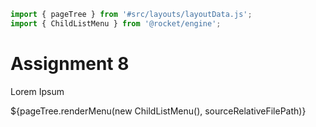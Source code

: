 ```js server
import { pageTree } from '#src/layouts/layoutData.js';
import { ChildListMenu } from '@rocket/engine';
```

# Assignment 8

Lorem Ipsum

<div>${pageTree.renderMenu(new ChildListMenu(), sourceRelativeFilePath)}</div>
